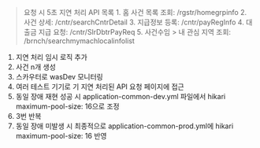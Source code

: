 > 요청 시 5초 지연 처리 API 목록
	1. 홈 사건 목록 조회: /rgstr/homegrpinfo
	2. 사건 상세: /cntr/searchCntrDetail
	3. 지급정보 등록: /cntr/payRegInfo
	4. 대출금 지급 요청: /cntr/SlrDbtrPayReq 
	5. 사건수임 > 내 관심 지역 조회: /brnch/searchmymachlocalinfolist

1. 지연 처리 임시 로직 추가
2. 사건 n개 생성
3. 스카우터로 wasDev 모니터링
4. 여러 테스트 기기로 기 지연 처리된 API 요청 페이지에 접근
5. 동일 장애 재현 성공 시 application-common-dev.yml 파일에서 hikari maximum-pool-size: 16으로 조정
6. 3번 반복
7. 동일 장애 미발생 시 최종적으로 application-common-prod.yml에 hikari maximum-pool-size: 16 반영